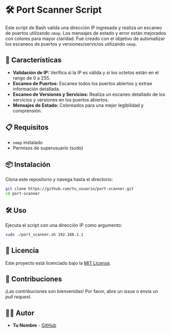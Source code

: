 # 🛠️ Port Scanner Script

Este script de Bash valida una dirección IP ingresada y realiza un escaneo de puertos utilizando `nmap`. Los mensajes de estado y error están mejorados con colores para mayor claridad. Fue creado con el objetivo de automatizar los escaneos de puertos y versiones/servicios utilizando `nmap`.

## 🚀 Características

- **Validación de IP:** Verifica si la IP es válida y si los octetos están en el rango de 0 a 255.
- **Escaneo de Puertos:** Escanea todos los puertos abiertos y extrae información detallada.
- **Escaneo de Versiones y Servicios:** Realiza un escaneo detallado de los servicios y versiones en los puertos abiertos.
- **Mensajes de Estado:** Coloreados para una mejor legibilidad y comprensión.

## 📋 Requisitos

- `nmap` instalado
- Permisos de superusuario (sudo)

## 📦 Instalación

Clona este repositorio y navega hasta el directorio:

```bash
git clone https://github.com/tu_usuario/port-scanner.git
cd port-scanner
```

## 🛠️ Uso

Ejecuta el script con una dirección IP como argumento:

```bash
sudo ./port_scanner.sh 192.168.1.1
```
## 📜 Licencia

Este proyecto está licenciado bajo la [MIT License](LICENSE).

## 🤝 Contribuciones

¡Las contribuciones son bienvenidas! Por favor, abre un *issue* o envía un *pull request*.

## 🧑‍💻 Autor

- **Tu Nombre** - [GitHub](https://github.com/tu_usuario)

